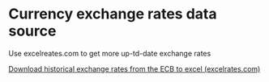 # Currency exchange rates data source

Use excelreates.com to get more up-td-date exchange rates 

[Download historical exchange rates from the ECB to excel (excelrates.com)](https://excelrates.com/)